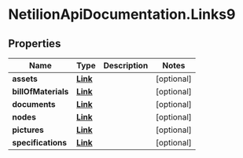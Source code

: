 # NetilionApiDocumentation.Links9

## Properties
Name | Type | Description | Notes
------------ | ------------- | ------------- | -------------
**assets** | [**Link**](Link.md) |  | [optional] 
**billOfMaterials** | [**Link**](Link.md) |  | [optional] 
**documents** | [**Link**](Link.md) |  | [optional] 
**nodes** | [**Link**](Link.md) |  | [optional] 
**pictures** | [**Link**](Link.md) |  | [optional] 
**specifications** | [**Link**](Link.md) |  | [optional] 


